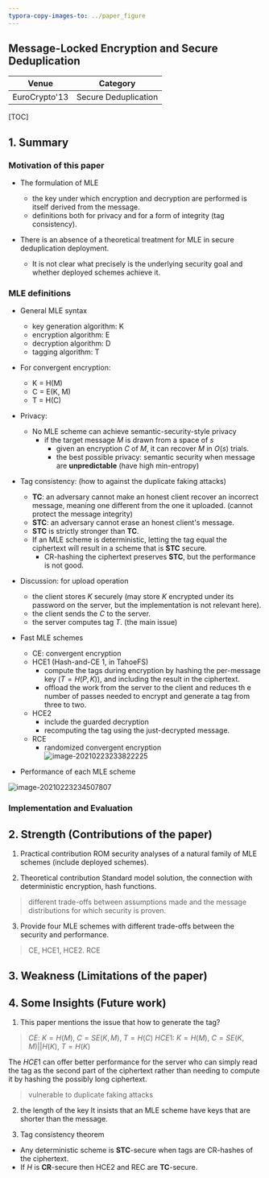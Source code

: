```yaml
---
typora-copy-images-to: ../paper_figure
---
```

Message-Locked Encryption and Secure Deduplication
------------------------------------------
|           Venue            |       Category       |
| :------------------------: | :------------------: |
| EuroCrypto'13 | Secure Deduplication |
[TOC]

## 1. Summary
### Motivation of this paper
- The formulation of MLE
  - the key under which encryption and decryption are performed is itself derived from the message.
  - definitions both for privacy and for a form of integrity (tag consistency).

- There is an absence of a theoretical treatment for MLE in secure deduplication deployment.
  - It is not clear what precisely is the underlying security goal and whether deployed schemes achieve it.

### MLE definitions

- General MLE syntax
  - key generation algorithm: K
  - encryption algorithm: E
  - decryption algorithm: D
  - tagging algorithm: T
- For convergent encryption:
  - K = H(M)
  - C = E(K, M)
  - T = H(C)
- Privacy:
  - No MLE scheme can achieve semantic-security-style privacy
    - if the target message $M$ is drawn from a space of $s$
      - given an encryption $C$ of $M$, it can recover $M$ in $O(s)$ trials.
      - the best possible privacy: semantic security when message are **unpredictable** (have high min-entropy)
- Tag consistency: (how to against the duplicate faking attacks)
  - **TC**: an adversary cannot make an honest client recover an incorrect message, meaning one different from the one it uploaded. (cannot protect the message integrity)
  - **STC**: an adversary cannot erase an honest client's message.
  - **STC** is strictly stronger than **TC**.
  - If an MLE scheme is deterministic, letting the tag equal the ciphertext will result in a scheme that is **STC** secure.
    - CR-hashing the ciphertext preserves **STC**, but the performance is not good. 
- Discussion: for upload operation
  - the client stores $K$ securely (may store $K$ encrypted under its password on the server, but the implementation is not relevant here).
  - the client sends the $C$ to the server.
  - the server computes tag $T$. (the main issue)
- Fast MLE schemes
  - CE: convergent encryption
  - HCE1 (Hash-and-CE 1, in TahoeFS)
    - compute the tags during encryption by hashing the per-message key ($T = H(P, K)$), and including the result in the ciphertext.
    - offload the work from the server to the client and reduces th	e number of passes needed to encrypt and generate a tag from three to two.
  - HCE2
    - include the guarded decryption
    - recomputing the tag using the just-decrypted message.
  - RCE
    - randomized convergent encryption
![image-20210223233822225](../paper_figure/image-20210223233822225.png)

- Performance of each MLE scheme

![image-20210223234507807](../paper_figure/image-20210223234507807.png)


### Implementation and Evaluation

## 2. Strength (Contributions of the paper)
1. Practical contribution 
ROM security analyses of a natural family of MLE schemes (include deployed schemes).

2. Theoretical contribution
Standard model solution, the connection with deterministic encryption, hash functions.
> different trade-offs between assumptions made and the message distributions for which security is proven.

3. Provide four MLE schemes with different trade-offs between the security and performance.
> CE, HCE1, HCE2. RCE 


## 3. Weakness (Limitations of the paper)

## 4. Some Insights (Future work)
1. This paper mentions the issue that how to generate the tag?
> $CE$: $K=H(M)$, $C=SE(K, M)$, $T=H(C)$
> $HCE1$: $K=H(M)$, $C=SE(K, M)|| H(K)$, $T=H(K)$

The $HCE1$ can offer better performance for the server who can simply read the tag as the second part of the ciphertext rather than needing to compute it by hashing the possibly long ciphertext.

> vulnerable to duplicate faking attacks 


2. the length of the key 
It insists that an MLE scheme have keys that are shorter than the message.

3. Tag consistency theorem

- Any deterministic scheme is **STC**-secure when tags are CR-hashes of the ciphertext.
- If $H$ is **CR**-secure then HCE2 and REC are **TC**-secure.




